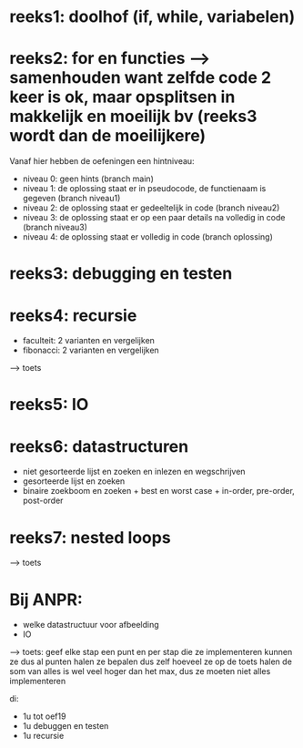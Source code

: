 # reeks1: doolhof (if, while, variabelen)
# reeks2: for en functies --> samenhouden want zelfde code 2 keer is ok, maar opsplitsen in makkelijk en moeilijk bv (reeks3 wordt dan de moeilijkere)

Vanaf hier hebben de oefeningen een hintniveau:

- niveau 0: geen hints (branch main)
- niveau 1: de oplossing staat er in pseudocode, de functienaam is gegeven (branch niveau1)
- niveau 2: de oplossing staat er gedeeltelijk in code (branch niveau2)
- niveau 3: de oplossing staat er op een paar details na volledig in code (branch niveau3)
- niveau 4: de oplossing staat er volledig in code (branch oplossing)

# reeks3: debugging en testen

# reeks4: recursie
 
- faculteit: 2 varianten en vergelijken
- fibonacci: 2 varianten en vergelijken

--> toets

# reeks5: IO

# reeks6: datastructuren

- niet gesorteerde lijst en zoeken en inlezen en wegschrijven
- gesorteerde lijst en zoeken
- binaire zoekboom en zoeken + best en worst case + in-order, pre-order, post-order

# reeks7: nested loops


--> toets

# Bij ANPR:
- welke datastructuur voor afbeelding
- IO

--> toets: geef elke stap een punt en per stap die ze implementeren kunnen ze dus al punten halen
ze bepalen dus zelf hoeveel ze op de toets halen
de som van alles is wel veel hoger dan het max, dus ze moeten niet alles implementeren

di: 
- 1u tot oef19
- 1u debuggen en testen
- 1u recursie
